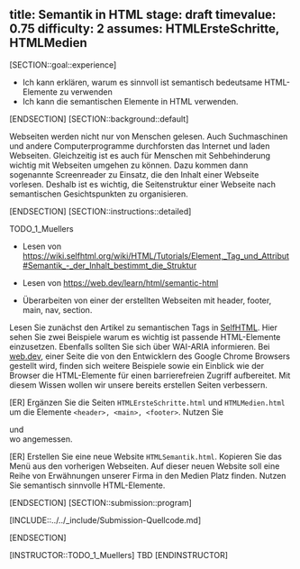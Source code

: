 title: Semantik in HTML
stage: draft
timevalue: 0.75
difficulty: 2
assumes: HTMLErsteSchritte, HTMLMedien
---
[SECTION::goal::experience]

- Ich kann erklären, warum es sinnvoll ist semantisch bedeutsame HTML-Elemente zu verwenden
- Ich kann die semantischen Elemente in HTML verwenden.

[ENDSECTION]
[SECTION::background::default]

Webseiten werden nicht nur von Menschen gelesen. 
Auch Suchmaschinen und andere Computerprogramme durchforsten das Internet und laden Webseiten. 
Gleichzeitig ist es auch für Menschen mit Sehbehinderung wichtig mit Webseiten umgehen zu können. 
Dazu kommen dann sogenannte Screenreader zu Einsatz, die den Inhalt einer Webseite vorlesen. 
Deshalb ist es wichtig, die Seitenstruktur einer Webseite nach semantischen Gesichtspunkten zu organisieren.

[ENDSECTION]
[SECTION::instructions::detailed]


TODO_1_Muellers
- Lesen von https://wiki.selfhtml.org/wiki/HTML/Tutorials/Element,_Tag_und_Attribut#Semantik_-_der_Inhalt_bestimmt_die_Struktur
- Lesen von https://web.dev/learn/html/semantic-html

- Überarbeiten von einer der erstellten Webseiten mit header, footer, main, nav, section.

Lesen Sie zunächst den Artikel zu semantischen Tags in 
[SelfHTML](https://wiki.selfhtml.org/wiki/HTML/Tutorials/Element,_Tag_und_Attribut#Semantik_-_der_Inhalt_bestimmt_die_Struktur). 
Hier sehen Sie zwei Beispiele warum es wichtig ist passende HTML-Elemente einzusetzen. 
Ebenfalls sollten Sie sich über WAI-ARIA informieren.
Bei [web.dev](https://web.dev/learn/html/semantic-html), 
einer Seite die von den Entwicklern des Google Chrome Browsers gestellt wird, 
finden sich weitere Beispiele sowie ein Einblick wie der Browser die HTML-Elemente für einen barrierefreien Zugriff aufbereitet.
Mit diesem Wissen wollen wir unsere bereits erstellen Seiten verbessern.

[ER] Ergänzen Sie die Seiten `HTMLErsteSchritte.html` und `HTMLMedien.html` um die
 Elemente `<header>, <main>, <footer>`. Nutzen Sie <section> und <article> wo angemessen.

[ER] Erstellen Sie eine neue Website `HTMLSemantik.html`. 
Kopieren Sie das Menü aus den vorherigen Webseiten. 
Auf dieser neuen Website soll eine Reihe von Erwähnungen unserer Firma in den Medien Platz finden. 
Nutzen Sie semantisch sinnvolle HTML-Elemente.



[ENDSECTION]
[SECTION::submission::program]

[INCLUDE::../../_include/Submission-Quellcode.md]

[ENDSECTION]

[INSTRUCTOR::TODO_1_Muellers]
TBD
[ENDINSTRUCTOR]
